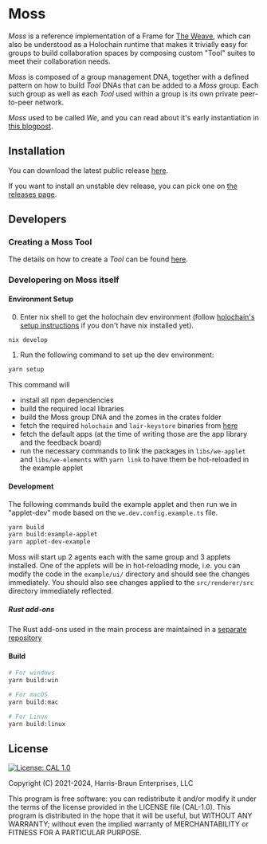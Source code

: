 # Moss

_Moss_ is a reference implementation of a Frame for [The Weave](https://theweave.social), which can also be understood as a Holochain runtime that makes it trivially easy for groups to build collaboration spaces by composing custom "Tool" suites to meet their collaboration needs.

_Moss_ is composed of a group management DNA, together with a defined pattern on how to build _Tool_ DNAs that can be added to a _Moss_ group. Each such group as well as each _Tool_ used within a group is its own private peer-to-peer network.

_Moss_ used to be called _We_, and you can read about it's early instantiation in [this blogpost](https://eric.harris-braun.com/blog/2022/07/26/id-390).

## Installation

You can download the latest public release [here](https://theweave.social/moss/#download).

If you want to install an unstable dev release, you can pick one on [the releases page](https://github.com/lightningrodlabs/we/releases).

## Developers

### Creating a Moss Tool

The details on how to create a _Tool_ can be found [here](docs/how-to-create-a-tool.md).

### Developering on Moss itself

#### Environment Setup

0. Enter nix shell to get the holochain dev environment (follow [holochain's setup instructions](https://developer.holochain.org/get-started/) if you don't have nix installed yet).

```bash
nix develop
```

1. Run the following command to set up the dev environment:

```bash
yarn setup
```

This command will

- install all npm dependencies
- build the required local libraries
- build the Moss group DNA and the zomes in the crates folder
- fetch the required `holochain` and `lair-keystore` binaries from [here](https://github.com/matthme/holochain-binaries/releases)
- fetch the default apps (at the time of writing those are the app library and the feedback board)
- run the necessary commands to link the packages in `libs/we-applet` and `libs/we-elements` with `yarn link` to have them be hot-reloaded in the example applet

#### Development

The following commands build the example applet and then run we in "applet-dev" mode based on the `we.dev.config.example.ts` file.

```bash
yarn build
yarn build:example-applet
yarn applet-dev-example
```

Moss will start up 2 agents each with the same group and 3 applets installed. One of the applets will be in hot-reloading mode, i.e. you can modify the code in the `example/ui/` directory and should see the changes immediately. You should also see changes applied to the `src/renderer/src` directory immediately reflected.

##### Rust add-ons

The Rust add-ons used in the main process are maintained in a [separate repository](https://github.com/lightningrodlabs/we-rust-utils)

#### Build

```bash
# For windows
yarn build:win

# For macOS
yarn build:mac

# For Linux
yarn build:linux
```

## License

[![License: CAL 1.0](https://img.shields.io/badge/License-CAL%201.0-blue.svg)](https://github.com/holochain/cryptographic-autonomy-license)

Copyright (C) 2021-2024, Harris-Braun Enterprises, LLC

This program is free software: you can redistribute it and/or modify it under the terms of the license
provided in the LICENSE file (CAL-1.0). This program is distributed in the hope that it will be useful,
but WITHOUT ANY WARRANTY; without even the implied warranty of MERCHANTABILITY or FITNESS FOR A PARTICULAR PURPOSE.
